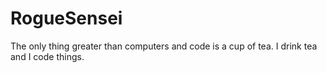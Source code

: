 # RogueSensei
The only thing greater than computers and code is a cup of tea. I drink tea and I code things.
